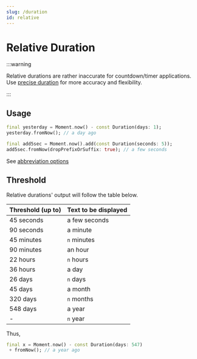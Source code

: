 ```yaml
---
slug: /duration
id: relative
---
```


# Relative Duration

:::warning

Relative durations are rather inaccurate for countdown/timer applications. Use
[precise duration](precise.md) for more accuracy and flexibility.

:::

## Usage

```dart
final yesterday = Moment.now() - const Duration(days: 1);
yesterday.fromNow(); // a day ago

final add5sec = Moment.now().add(const Duration(seconds: 5));
add5sec.fromNow(dropPrefixOrSuffix: true); // a few seconds
```

See [abbreviation options](short-forms.md)

## Threshold

Relative durations' output will follow the table below.

| Threshold (up to) | Text to be displayed |
| ----------------- | -------------------- |
| 45 seconds        | a few seconds        |
| 90 seconds        | a minute             |
| 45 minutes        | `n` minutes          |
| 90 minutes        | an hour              |
| 22 hours          | `n` hours            |
| 36 hours          | a day                |
| 26 days           | `n` days             |
| 45 days           | a month              |
| 320 days          | `n` months           |
| 548 days          | a year               |
| -                 | `n` year             |

Thus,

```dart
final x = Moment.now() - const Duration(days: 547)
 + fromNow(); // a year ago
```
